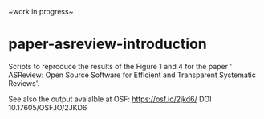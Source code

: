~work in progress~

# paper-asreview-introduction
Scripts to reproduce the results of the Figure 1 and 4 for the paper ' ASReview: Open Source Software for Efficient and Transparent Systematic Reviews'.

See also the output avaialble at OSF: https://osf.io/2jkd6/  DOI 10.17605/OSF.IO/2JKD6
